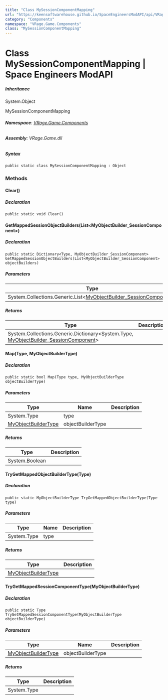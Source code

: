 ```yaml
---
title: "Class MySessionComponentMapping"
url: "https://keensoftwarehouse.github.io/SpaceEngineersModAPI/api/VRage.Game.Components.MySessionComponentMapping.html"
category: "Components"
namespace: "VRage.Game.Components"
class: "MySessionComponentMapping"
---
```


# Class MySessionComponentMapping | Space Engineers ModAPI

##### Inheritance

System.Object

MySessionComponentMapping

###### **Namespace**: [VRage.Game.Components](https://keensoftwarehouse.github.io/SpaceEngineersModAPI/api/VRage.Game.Components.html)

###### **Assembly**: VRage.Game.dll

##### Syntax

```
public static class MySessionComponentMapping : Object
```

### Methods

#### Clear()

##### Declaration

```
public static void Clear()
```

#### GetMappedSessionObjectBuilders(List<MyObjectBuilder\_SessionComponent>)

##### Declaration

```
public static Dictionary<Type, MyObjectBuilder_SessionComponent> GetMappedSessionObjectBuilders(List<MyObjectBuilder_SessionComponent> objectBuilders)
```

##### Parameters

| Type | Name | Description |
| --- | --- | --- |
| System.Collections.Generic.List<[MyObjectBuilder\_SessionComponent](https://keensoftwarehouse.github.io/SpaceEngineersModAPI/api/VRage.Game.MyObjectBuilder_SessionComponent.html)\> | objectBuilders |     |

##### Returns

| Type | Description |
| --- | --- |
| System.Collections.Generic.Dictionary<System.Type, [MyObjectBuilder\_SessionComponent](https://keensoftwarehouse.github.io/SpaceEngineersModAPI/api/VRage.Game.MyObjectBuilder_SessionComponent.html)\> |     |

#### Map(Type, MyObjectBuilderType)

##### Declaration

```
public static bool Map(Type type, MyObjectBuilderType objectBuilderType)
```

##### Parameters

| Type | Name | Description |
| --- | --- | --- |
| System.Type | type |     |
| [MyObjectBuilderType](https://keensoftwarehouse.github.io/SpaceEngineersModAPI/api/VRage.ObjectBuilders.MyObjectBuilderType.html) | objectBuilderType |     |

##### Returns

| Type | Description |
| --- | --- |
| System.Boolean |     |

#### TryGetMappedObjectBuilderType(Type)

##### Declaration

```
public static MyObjectBuilderType TryGetMappedObjectBuilderType(Type type)
```

##### Parameters

| Type | Name | Description |
| --- | --- | --- |
| System.Type | type |     |

##### Returns

| Type | Description |
| --- | --- |
| [MyObjectBuilderType](https://keensoftwarehouse.github.io/SpaceEngineersModAPI/api/VRage.ObjectBuilders.MyObjectBuilderType.html) |     |

#### TryGetMappedSessionComponentType(MyObjectBuilderType)

##### Declaration

```
public static Type TryGetMappedSessionComponentType(MyObjectBuilderType objectBuilderType)
```

##### Parameters

| Type | Name | Description |
| --- | --- | --- |
| [MyObjectBuilderType](https://keensoftwarehouse.github.io/SpaceEngineersModAPI/api/VRage.ObjectBuilders.MyObjectBuilderType.html) | objectBuilderType |     |

##### Returns

| Type | Description |
| --- | --- |
| System.Type |     |